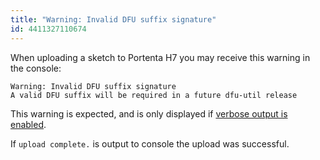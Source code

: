 ```yaml
---
title: "Warning: Invalid DFU suffix signature"
id: 4411327110674
---
```


When uploading a sketch to Portenta H7 you may receive this warning in the console:

```
Warning: Invalid DFU suffix signature
A valid DFU suffix will be required in a future dfu-util release
```

This warning is expected, and is only displayed if [verbose output is enabled](https://support.arduino.cc/hc/en-us/articles/4407705216274).

If `upload complete.` is output to console the upload was successful.
